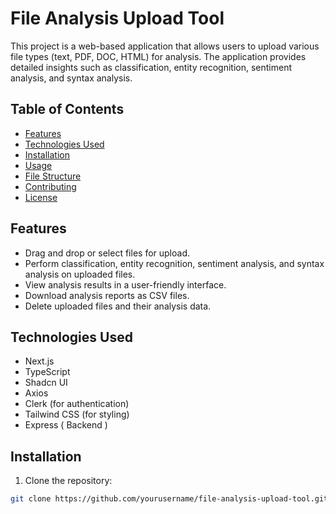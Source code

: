 # File Analysis Upload Tool

This project is a web-based application that allows users to upload various file types (text, PDF, DOC, HTML) for analysis. The application provides detailed insights such as classification, entity recognition, sentiment analysis, and syntax analysis.

## Table of Contents

- [Features](#features)
- [Technologies Used](#technologies-used)
- [Installation](#installation)
- [Usage](#usage)
- [File Structure](#file-structure)
- [Contributing](#contributing)
- [License](#license)

## Features

- Drag and drop or select files for upload.
- Perform classification, entity recognition, sentiment analysis, and syntax analysis on uploaded files.
- View analysis results in a user-friendly interface.
- Download analysis reports as CSV files.
- Delete uploaded files and their analysis data.

## Technologies Used

- Next.js
- TypeScript
- Shadcn UI
- Axios
- Clerk (for authentication)
- Tailwind CSS (for styling)
- Express ( Backend )
## Installation

1. Clone the repository:

```bash
git clone https://github.com/yourusername/file-analysis-upload-tool.git
